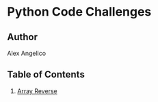 # Python Code Challenges

## Author

Alex Angelico

## Table of Contents

1. [Array Reverse](array_reverse)